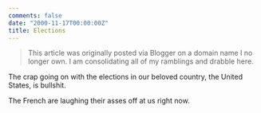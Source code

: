 ```yaml
---
comments: false
date: "2000-11-17T00:00:00Z"
title: Elections
---
```


> This article was originally posted via Blogger on a domain name I no longer own.  I am consolidating all of my ramblings and drabble here.

The crap going on with the elections in our beloved country, the United States, is bullshit.

The French are laughing their asses off at us right now.